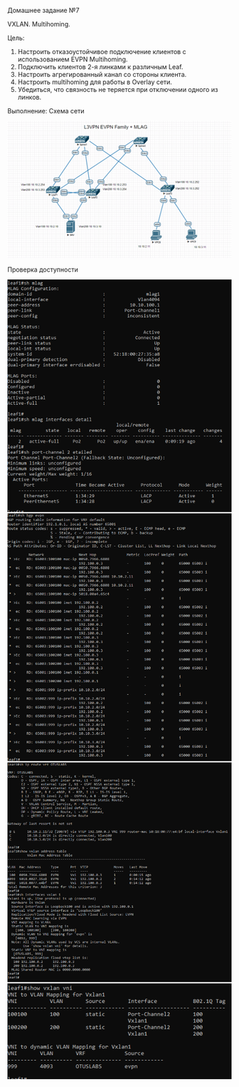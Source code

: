Домашнее задание №7

VXLAN. Multihoming.

Цель:
1. Настроить отказоустойчивое подключение клиентов с использованием EVPN Multihoming.
2. Подключить клиентов 2-я линками к различным Leaf.
3. Настроить агрегированный канал со стороны клиента.
4. Настроить multihoming для работы в Overlay сети.
5. Убедиться, что связность не теряется при отключении одного из линков.

Выполнение:
Схема сети

![image_CLOS_BGP_EVPN L3_MH](https://github.com/maximchekalov/otuslabs/blob/main/LABA7/MLAG.PNG)

Проверка доступности

![image](https://github.com/maximchekalov/otuslabs/blob/main/LABA7/leaf1mlag.PNG)
![image](https://github.com/maximchekalov/otuslabs/blob/main/LABA7/leaf1evpn.PNG)
![image](https://github.com/maximchekalov/otuslabs/blob/main/LABA7/leaf1vxvlan.PNG)
![image](https://github.com/maximchekalov/otuslabs/blob/main/LABA7/leaf1vxvlanvni.PNG)
